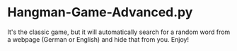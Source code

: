# Hangman-Game-Advanced.py
 It's the classic game, but it will automatically search for a random word from a webpage (German or English) and hide that from you. Enjoy!
